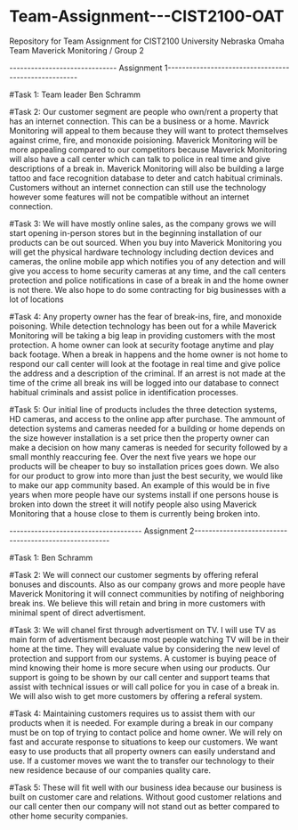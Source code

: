 # Team-Assignment---CIST2100-OAT
Repository for Team Assignment for CIST2100 University Nebraska Omaha 
 Team Maverick Monitoring / Group 2
 
 ------------------------------ Assignment 1-----------------------------------------------------

#Task 1: Team leader Ben Schramm
 
 #Task 2: Our customer segment are people who own/rent a property that has an internet connection. This can be a business or a home. Mavrick Monitoring will appeal to them because they will want to protect themselves against crime, fire, and monoxide poisioning. Maverick Monitoring will be more appealing compared to our competitors because Maverick Monitoring will also have a call center which can talk to police in real time and give descriptions of a break in. Maverick Monitoring will also be building a large tattoo and face recognition database to deter and catch habitual criminals. Customers without an internet connection can still use the technology however some features will not be compatible without an internet connection. 
 
 #Task 3: We will have mostly online sales, as the company grows we will start opening in-person stores but in the beginning installation of our products can be out sourced. When you buy into Maverick Monitoring you will get the physical hardware technology including dection devices and cameras, the online mobile app which notifies you of any detection and will give you access to home security cameras at any time, and the call centers protection and police notifications in case of a break in and the home owner is not there. We also hope to do some contracting for big businesses with a lot of locations
 
 #Task 4: Any property owner has the fear of break-ins, fire, and monoxide poisoning. While detection technology has been out for a while Maverick Monitoring will be taking a big leap in providing customers with the most protection. A home owner can look at security footage anytime and play back footage. When a break in happens and the home owner is not home to respond our call center will look at the footage in real time and give police the address and a description of the criminal. If an arrest is not made at the time of the crime all break ins will be logged into our database to connect habitual criminals and assist police in identification processes. 
 
 #Task 5: Our initial line of products includes the three detection systems, HD cameras, and access to the online app after purchase. The ammount of detection systems and cameras needed for a building or home depends on the size however installation is a set price then the property owner can make a decision on how many cameras is needed for security followed by a small monthly reaccuring fee. Over the next five years we hope our products will be cheaper to buy so installation prices goes down. We also for our product to grow into more than just the best security, we would like to make our app community based. An example of this would be in five years when more people have our systems install if one persons house is broken into down the street it will notify people also using Maverick Monitoring that a house close to them is currently being broken into. 
 
 ------------------------------------- Assignment 2------------------------------------------------------
 
 
 #Task 1: Ben Schramm
 
 #Task 2: We will connect our customer segments by offering referal bonuses and discounts. Also as our company grows and more people have Maverick Monitoring it will connect communities by notifing of neighboring break ins. We believe this will retain and bring in more customers with minimal spent of direct advertisment. 
 
 #Task 3: We will chanel first through advertisment on TV. I will use TV as main form of advertisment because most people watching TV will be in their home at the time. They will evaluate value by considering the new level of protection and support from our systems. A customer is buying peace of mind knowing their home is more secure when using our products. Our support is going to be shown by our call center and support teams that assist with technical issues or will call police for you in case of a break in. We will also wish to get more customers by offering a referal system.
 
 #Task 4: Maintaining customers requires us to assist them with our products when it is needed. For example during a break in our company must be on top of trying to contact police and home owner. We will rely on fast and accurate response to situations to keep our customers. We want easy to use products that all property owners can easily understand and use. If a customer moves we want the to transfer our technology to their new residence because of our companies quality care. 
 
 #Task 5: These will fit well with our business idea because our business is built on customer care and relations. Without good customer relations and our call center then our company will not stand out as better compared to other home security companies. 
